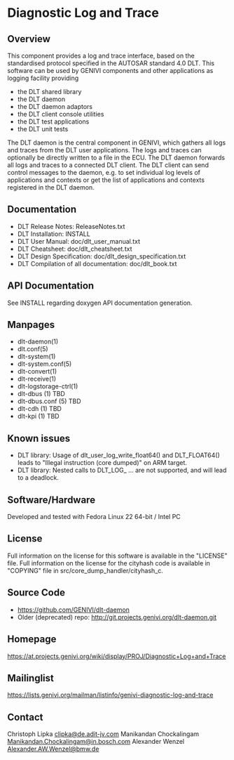# Diagnostic Log and Trace

## Overview
This component provides a log and trace interface, based on the
standardised protocol specified in the AUTOSAR standard 4.0 DLT.
This software can be used by GENIVI components and other applications as
logging facility providing

- the DLT shared library
- the DLT daemon
- the DLT daemon adaptors
- the DLT client console utilities
- the DLT test applications
- the DLT unit tests

The DLT daemon is the central component in GENIVI, which gathers all
logs and traces from the DLT user applications. The logs and traces
can optionally be directly written to a file in the ECU. The DLT daemon
forwards all logs and traces to a connected DLT client.
The DLT client can send control messages to the daemon, e.g. to set
individual log levels of applications and contexts or get the list of
applications and contexts registered in the DLT daemon.

## Documentation
- DLT Release Notes: ReleaseNotes.txt
- DLT Installation: INSTALL
- DLT User Manual: doc/dlt_user_manual.txt
- DLT Cheatsheet: doc/dlt_cheatsheet.txt
- DLT Design Specification: doc/dlt_design_specification.txt
- DLT Compilation of all documentation: doc/dlt_book.txt

## API Documentation
See INSTALL regarding doxygen API documentation generation.

## Manpages
- dlt-daemon(1)
- dlt.conf(5)
- dlt-system(1)
- dlt-system.conf(5)
- dlt-convert(1)
- dlt-receive(1)
- dlt-logstorage-ctrl(1)
- dlt-dbus (1)      TBD
- dlt-dbus.conf (5) TBD
- dlt-cdh (1)       TBD
- dlt-kpi (1)       TBD

## Known issues
- DLT library: Usage of dlt_user_log_write_float64() and DLT_FLOAT64() leads to "Illegal instruction (core dumped)" on ARM target.
- DLT library: Nested calls to DLT_LOG_ ... are not supported, and will lead to a deadlock.

## Software/Hardware
Developed and tested with Fedora Linux 22 64-bit / Intel PC

## License
Full information on the license for this software is available in the "LICENSE" file. 
Full information on the license for the cityhash code is available in "COPYING" file in src/core_dump_handler/cityhash_c.

## Source Code
- https://github.com/GENIVI/dlt-daemon
- Older (deprecated) repo: http://git.projects.genivi.org/dlt-daemon.git

## Homepage
https://at.projects.genivi.org/wiki/display/PROJ/Diagnostic+Log+and+Trace

## Mailinglist
https://lists.genivi.org/mailman/listinfo/genivi-diagnostic-log-and-trace

## Contact
Christoph Lipka <clipka@de.adit-jv.com>
Manikandan Chockalingam <Manikandan.Chockalingam@in.bosch.com>
Alexander Wenzel <Alexander.AW.Wenzel@bmw.de>

